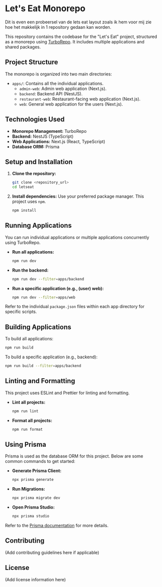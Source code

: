 # Let's Eat Monorepo
Dit is even een probeersel van de lets eat layout zoals ik hem voor mij zie hoe het makkelijk in 1 repository gedaan kan worden.


This repository contains the codebase for the "Let's Eat" project, structured as a monorepo using [TurboRepo](https://turbo.build/). It includes multiple applications and shared packages.

## Project Structure

The monorepo is organized into two main directories:

-   `apps/`: Contains all the individual applications.
    -   `admin-web`: Admin web application (Next.js).
    -   `backend`: Backend API (NestJS).
    -   `restaurant-web`: Restaurant-facing web application (Next.js).
    -   `web`: General web application for the users (Next.js).


## Technologies Used

-   **Monorepo Management:** TurboRepo
-   **Backend:** NestJS (TypeScript)
-   **Web Applications:** Next.js (React, TypeScript)
-   **Database ORM:** Prisma

## Setup and Installation

1.  **Clone the repository:**
    ```bash
    git clone <repository_url>
    cd letseat
    ```
2.  **Install dependencies:**
    Use your preferred package manager. This project uses `npm`.
    ```bash
    npm install
    ```

## Running Applications

You can run individual applications or multiple applications concurrently using TurboRepo.

-   **Run all applications:**
    ```bash
    npm run dev
    ```
-   **Run the backend:**
    ```bash
    npm run dev --filter=apps/backend
    ```
-   **Run a specific application (e.g., (user) web):**
    ```bash
    npm run dev --filter=apps/web
    ```

Refer to the individual `package.json` files within each app directory for specific scripts.

## Building Applications

To build all applications:

```bash
npm run build
```

To build a specific application (e.g., backend):

```bash
npm run build --filter=apps/backend
```

## Linting and Formatting

This project uses ESLint and Prettier for linting and formatting.

-   **Lint all projects:**
    ```bash
    npm run lint
    ```
-   **Format all projects:**
    ```bash
    npm run format
    ```

## Using Prisma

Prisma is used as the database ORM for this project. Below are some common commands to get started:

-   **Generate Prisma Client:**
    ```bash
    npx prisma generate
    ```

-   **Run Migrations:**
    ```bash
    npx prisma migrate dev
    ```

-   **Open Prisma Studio:**
    ```bash
    npx prisma studio
    ```

Refer to the [Prisma documentation](https://www.prisma.io/docs) for more details.

## Contributing

(Add contributing guidelines here if applicable)

## License

(Add license information here)